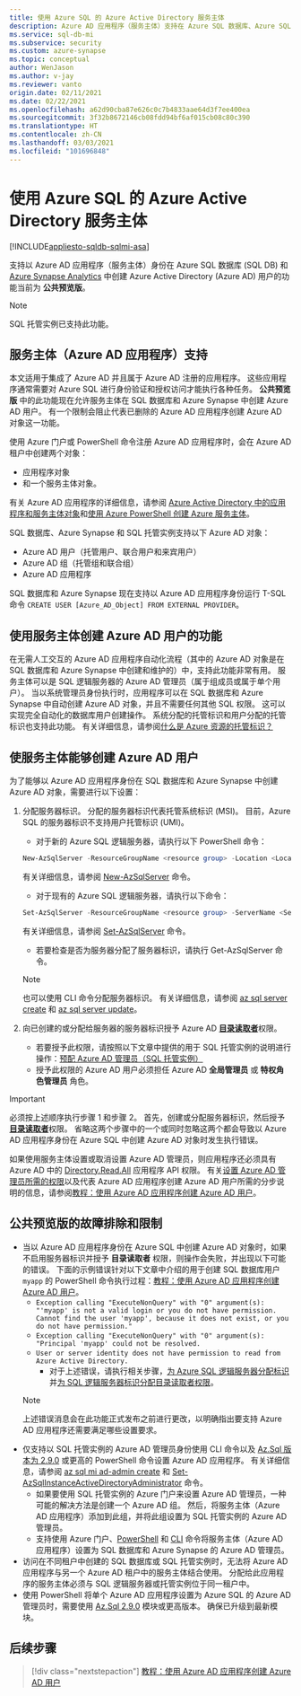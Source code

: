 ```yaml
---
title: 使用 Azure SQL 的 Azure Active Directory 服务主体
description: Azure AD 应用程序（服务主体）支持在 Azure SQL 数据库、Azure SQL 托管实例和 Azure Synapse Analytics 中创建 Azure AD 用户
ms.service: sql-db-mi
ms.subservice: security
ms.custom: azure-synapse
ms.topic: conceptual
author: WenJason
ms.author: v-jay
ms.reviewer: vanto
origin.date: 02/11/2021
ms.date: 02/22/2021
ms.openlocfilehash: a62d90cba87e626c0c7b4833aae64d3f7ee400ea
ms.sourcegitcommit: 3f32b8672146cb08fdd94bf6af015cb08c80c390
ms.translationtype: HT
ms.contentlocale: zh-CN
ms.lasthandoff: 03/03/2021
ms.locfileid: "101696848"
---
```

# <a name="azure-active-directory-service-principal-with-azure-sql"></a>使用 Azure SQL 的 Azure Active Directory 服务主体

[!INCLUDE[appliesto-sqldb-sqlmi-asa](../includes/appliesto-sqldb-sqlmi-asa.md)]

支持以 Azure AD 应用程序（服务主体）身份在 Azure SQL 数据库 (SQL DB) 和 [Azure Synapse Analytics](../../synapse-analytics/sql-data-warehouse/sql-data-warehouse-overview-what-is.md) 中创建 Azure Active Directory (Azure AD) 用户的功能当前为 **公共预览版**。

> [!NOTE]
> SQL 托管实例已支持此功能。

## <a name="service-principal-azure-ad-applications-support"></a>服务主体（Azure AD 应用程序）支持

本文适用于集成了 Azure AD 并且属于 Azure AD 注册的应用程序。 这些应用程序通常需要对 Azure SQL 进行身份验证和授权访问才能执行各种任务。 **公共预览版** 中的此功能现在允许服务主体在 SQL 数据库和 Azure Synapse 中创建 Azure AD 用户。 有一个限制会阻止代表已删除的 Azure AD 应用程序创建 Azure AD 对象这一功能。

使用 Azure 门户或 PowerShell 命令注册 Azure AD 应用程序时，会在 Azure AD 租户中创建两个对象：

- 应用程序对象
- 和一个服务主体对象。

有关 Azure AD 应用程序的详细信息，请参阅 [Azure Active Directory 中的应用程序和服务主体对象](../../active-directory/develop/app-objects-and-service-principals.md)和[使用 Azure PowerShell 创建 Azure 服务主体](https://docs.microsoft.com/powershell/azure/create-azure-service-principal-azureps)。

SQL 数据库、Azure Synapse 和 SQL 托管实例支持以下 Azure AD 对象：

- Azure AD 用户（托管用户、联合用户和来宾用户）
- Azure AD 组（托管组和联合组）
-  Azure AD 应用程序 

SQL 数据库和 Azure Synapse 现在支持以 Azure AD 应用程序身份运行 T-SQL 命令 `CREATE USER [Azure_AD_Object] FROM EXTERNAL PROVIDER`。

## <a name="functionality-of-azure-ad-user-creation-using-service-principals"></a>使用服务主体创建 Azure AD 用户的功能

在无需人工交互的 Azure AD 应用程序自动化流程（其中的 Azure AD 对象是在 SQL 数据库和 Azure Synapse 中创建和维护的）中，支持此功能非常有用。 服务主体可以是 SQL 逻辑服务器的 Azure AD 管理员（属于组成员或属于单个用户）。 当以系统管理员身份执行时，应用程序可以在 SQL 数据库和 Azure Synapse 中自动创建 Azure AD 对象，并且不需要任何其他 SQL 权限。 这可以实现完全自动化的数据库用户创建操作。 系统分配的托管标识和用户分配的托管标识也支持此功能。 有关详细信息，请参阅[什么是 Azure 资源的托管标识？](../../active-directory/managed-identities-azure-resources/overview.md)

## <a name="enable-service-principals-to-create-azure-ad-users"></a>使服务主体能够创建 Azure AD 用户

为了能够以 Azure AD 应用程序身份在 SQL 数据库和 Azure Synapse 中创建 Azure AD 对象，需要进行以下设置：

1. 分配服务器标识。 分配的服务器标识代表托管系统标识 (MSI)。 目前，Azure SQL 的服务器标识不支持用户托管标识 (UMI)。
    - 对于新的 Azure SQL 逻辑服务器，请执行以下 PowerShell 命令：
    
    ```powershell
    New-AzSqlServer -ResourceGroupName <resource group> -Location <Location name> -ServerName <Server name> -ServerVersion "12.0" -SqlAdministratorCredentials (Get-Credential) -AssignIdentity
    ```

    有关详细信息，请参阅 [New-AzSqlServer](https://docs.microsoft.com/powershell/module/az.sql/new-azsqlserver) 命令。

    - 对于现有的 Azure SQL 逻辑服务器，请执行以下命令：
    
    ```powershell
    Set-AzSqlServer -ResourceGroupName <resource group> -ServerName <Server name> -AssignIdentity
    ```

    有关详细信息，请参阅 [Set-AzSqlServer](https://docs.microsoft.com/powershell/module/az.sql/set-azsqlserver) 命令。

    - 若要检查是否为服务器分配了服务器标识，请执行 Get-AzSqlServer 命令。

    > [!NOTE]
    > 也可以使用 CLI 命令分配服务器标识。 有关详细信息，请参阅 [az sql server create](/cli/sql/server?view=azure-cli-latest#az-sql-server-create&preserve-view=true) 和 [az sql server update](/cli/sql/server?view=azure-cli-latest#az-sql-server-update&preserve-view=true)。

2. 向已创建的或分配给服务器的服务器标识授予 Azure AD [**目录读取者**](../../active-directory/roles/permissions-reference.md#directory-readers)权限。
    - 若要授予此权限，请按照以下文章中提供的用于 SQL 托管实例的说明进行操作：[预配 Azure AD 管理员（SQL 托管实例）](authentication-aad-configure.md?tabs=azure-powershell#provision-azure-ad-admin-sql-managed-instance)
    - 授予此权限的 Azure AD 用户必须担任 Azure AD **全局管理员** 或 **特权角色管理员** 角色。

> [!IMPORTANT]
> 必须按上述顺序执行步骤 1 和步骤 2。 首先，创建或分配服务器标识，然后授予 [**目录读取者**](../../active-directory/roles/permissions-reference.md#directory-readers)权限。 省略这两个步骤中的一个或同时忽略这两个都会导致以 Azure AD 应用程序身份在 Azure SQL 中创建 Azure AD 对象时发生执行错误。
>
> 如果使用服务主体设置或取消设置 Azure AD 管理员，则应用程序还必须具有 Azure AD 中的 [Directory.Read.All](https://docs.microsoft.com/graph/permissions-reference#application-permissions-18) 应用程序 API 权限。 有关[设置 Azure AD 管理员所需的权限](authentication-aad-service-principal-tutorial.md#permissions-required-to-set-or-unset-the-azure-ad-admin)以及代表 Azure AD 应用程序创建 Azure AD 用户所需的分步说明的信息，请参阅[教程：使用 Azure AD 应用程序创建 Azure AD 用户](authentication-aad-service-principal-tutorial.md)。

## <a name="troubleshooting-and-limitations-for-public-preview"></a>公共预览版的故障排除和限制

- 当以 Azure AD 应用程序身份在 Azure SQL 中创建 Azure AD 对象时，如果不启用服务器标识并授予 **目录读取者** 权限，则操作会失败，并出现以下可能的错误。 下面的示例错误针对以下文章中介绍的用于创建 SQL 数据库用户 `myapp` 的 PowerShell 命令执行过程：[教程：使用 Azure AD 应用程序创建 Azure AD 用户](authentication-aad-service-principal-tutorial.md)。
    - `Exception calling "ExecuteNonQuery" with "0" argument(s): "'myapp' is not a valid login or you do not have permission. Cannot find the user 'myapp', because it does not exist, or you do not have permission."`
    - `Exception calling "ExecuteNonQuery" with "0" argument(s): "Principal 'myapp' could not be resolved.`
    - `User or server identity does not have permission to read from Azure Active Directory.`
      - 对于上述错误，请执行相关步骤，[为 Azure SQL 逻辑服务器分配标识](authentication-aad-service-principal-tutorial.md#assign-an-identity-to-the-azure-sql-logical-server)并[为 SQL 逻辑服务器标识分配目录读取者权限](authentication-aad-service-principal-tutorial.md#assign-directory-readers-permission-to-the-sql-logical-server-identity)。
    > [!NOTE]
    > 上述错误消息会在此功能正式发布之前进行更改，以明确指出要支持 Azure AD 应用程序还需要满足哪些设置要求。
- 仅支持以 SQL 托管实例的 Azure AD 管理员身份使用 CLI 命令以及 [Az.Sql 版本为 2.9.0](https://www.powershellgallery.com/packages/Az.Sql/2.9.0) 或更高的 PowerShell 命令设置 Azure AD 应用程序。 有关详细信息，请参阅 [az sql mi ad-admin create](/cli/sql/mi/ad-admin?view=azure-cli-latest&preserve-view=true#az-sql-mi-ad-admin-create) 和 [Set-AzSqlInstanceActiveDirectoryAdministrator](https://docs.microsoft.com/powershell/module/az.sql/set-azsqlinstanceactivedirectoryadministrator) 命令。 
    - 如果要使用 SQL 托管实例的 Azure 门户来设置 Azure AD 管理员，一种可能的解决方法是创建一个 Azure AD 组。 然后，将服务主体（Azure AD 应用程序）添加到此组，并将此组设置为 SQL 托管实例的 Azure AD 管理员。
    - 支持使用 Azure 门户、[PowerShell](authentication-aad-configure.md?tabs=azure-powershell#powershell-for-sql-database-and-azure-synapse) 和 [CLI](authentication-aad-configure.md?tabs=azure-cli#powershell-for-sql-database-and-azure-synapse) 命令将服务主体（Azure AD 应用程序）设置为 SQL 数据库和 Azure Synapse 的 Azure AD 管理员。
- 访问在不同租户中创建的 SQL 数据库或 SQL 托管实例时，无法将 Azure AD 应用程序与另一个 Azure AD 租户中的服务主体结合使用。 分配给此应用程序的服务主体必须与 SQL 逻辑服务器或托管实例位于同一租户中。
- 使用 PowerShell 将单个 Azure AD 应用程序设置为 Azure SQL 的 Azure AD 管理员时，需要使用 [Az.Sql 2.9.0](https://www.powershellgallery.com/packages/Az.Sql/2.9.0) 模块或更高版本。 确保已升级到最新模块。

## <a name="next-steps"></a>后续步骤

> [!div class="nextstepaction"]
> [教程：使用 Azure AD 应用程序创建 Azure AD 用户](authentication-aad-service-principal-tutorial.md)
